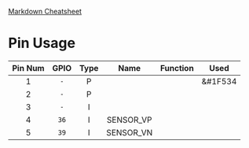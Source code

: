 [Markdown Cheatsheet](https://github.com/adam-p/markdown-here/wiki/Markdown-Cheatsheet#tables)

# Pin Usage 

<style>
r { color: Red }
g { color: Green }
</style>

| Pin Num | GPIO | Type |   Name    | Function | Used |
|:-------:|:----:|:----:|:---------:|:--------:|:----:|
| 1       | `-`  | P    |           |          |   &#1F534|
| 2       | `-`  | P    |           |          |      |
| 3       | `-`  | I    |           |          |      | 
| 4       | `36` | I    | SENSOR_VP |          |      | 
| 5       | `39` | I    | SENSOR_VN |          |      | 
